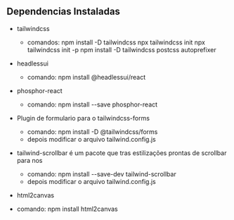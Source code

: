 ## Dependencias Instaladas

- tailwindcss

  - comandos:
    npm install -D tailwindcss
    npx tailwindcss init
    npx tailwindcss init -p
    npm install -D tailwindcss postcss autoprefixer

- headlessui

  - comando:
    npm install @headlessui/react

- phosphor-react

  - comando:
    npm install --save phosphor-react

- Plugin de formulario para o tailwindcss-forms

  - comando: npm install -D @tailwindcss/forms
  - depois modificar o arquivo tailwind.config.js

- tailwind-scrollbar é um pacote que tras estilizações prontas de scrollbar para nos

  - comando: npm install --save-dev tailwind-scrollbar
  - depois modificar o arquivo tailwind.config.js

- html2canvas
- comando: npm install html2canvas
